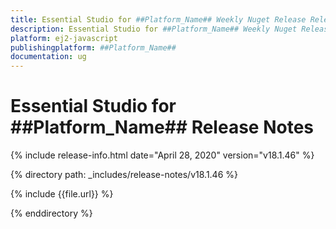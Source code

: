 ```yaml
---
title: Essential Studio for ##Platform_Name## Weekly Nuget Release Release Notes  
description: Essential Studio for ##Platform_Name## Weekly Nuget Release Release Notes  
platform: ej2-javascript
publishingplatform: ##Platform_Name##
documentation: ug
---
```


# Essential Studio for  ##Platform_Name##  Release Notes  

{% include release-info.html date="April 28, 2020"   version="v18.1.46"  %} 

{% directory path: _includes/release-notes/v18.1.46 %}

{% include {{file.url}} %}

{% enddirectory %}
